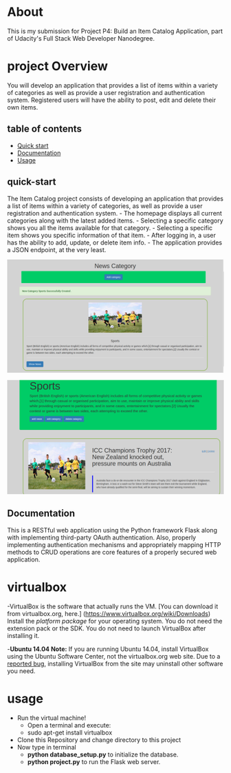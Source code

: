 <h1>About</h1>

<p>This is my submission for Project P4: Build an Item Catalog Application, part of Udacity's Full Stack Web Developer Nanodegree.</p>

<h1>project Overview</h1>
<p>You will develop an application that provides a list of items within a variety of categories as well as provide a user registration and authentication system. Registered users will have the ability to post, edit and delete their own items.</p>


## table of contents

- [Quick start](#quick-start)
- [Documentation](#documentation)
- [Usage](#usage)

## quick-start
The Item Catalog project consists of developing an application that provides a list of items within a variety of categories, as well as provide a user registration and authentication system.
	 - The homepage displays all current categories along with the latest added items.
	 - Selecting a specific category shows you all the items available for that category.
	 - Selecting a specific item shows you specific information of that item.
	 - After logging in, a user has the ability to add, update, or delete item info.
	 - The application provides a JSON endpoint, at the very least.
	 
   ![category-image](https://raw.githubusercontent.com/ashishchopra605/Item-Catalog/master/images/category.png)
   
   ![news-image](https://raw.githubusercontent.com/ashishchopra605/Item-Catalog/master/images/news.png)
   
## Documentation

This is a RESTful web application using the Python framework Flask along with implementing third-party OAuth authentication. Also, properly implementing authentication mechanisms and appropriately mapping HTTP methods to CRUD operations are core features of a properly secured web application.   


 # virtualbox 
 
  -VirtualBox is the software that actually runs the VM. [You can download it from virtualbox.org, here.]  (https://www.virtualbox.org/wiki/Downloads)  Install the *platform package* for your operating system.  You do not need the extension pack or the SDK. You do not need to launch VirtualBox after installing it. 

  -**Ubuntu 14.04 Note:** If you are running Ubuntu 14.04, install VirtualBox using the Ubuntu Software Center, not the virtualbox.org web site. Due to a [reported bug](http://ubuntuforums.org/showthread.php?t=2227131), installing VirtualBox from the site may uninstall other software you need. 
# usage

- Run the virtual machine!
    - Open a terminal and execute:
    - sudo apt-get install virtualbox  
- Clone this Repository and change directory to this project
- Now type in terminal  
    - **python database_setup.py** to initialize the database.
    - **python project.py** to run the Flask web server.
